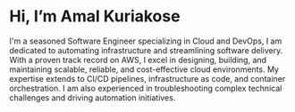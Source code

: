 # Hi, I’m Amal Kuriakose

I'm a seasoned Software Engineer specializing in Cloud and DevOps, I am dedicated to automating infrastructure and streamlining software delivery. With a proven track record on AWS, I excel in designing, building, and maintaining scalable, reliable, and cost-effective cloud environments. My expertise extends to CI/CD pipelines, infrastructure as code, and container orchestration. I am also experienced in troubleshooting complex technical challenges and driving automation initiatives.
